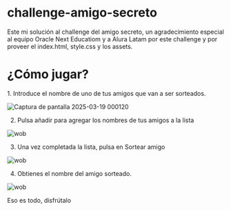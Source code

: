 # challenge-amigo-secreto
Este mi solución al challenge del amigo secreto, un agradecimiento especial al equipo Oracle Next Educatiom y a Alura Latam por este challenge y por proveer el index.html, style.css y los assets.

<h1>¿Cómo jugar?</h1>
1. Introduce el nombre de uno de tus amigos que van a ser sorteados.

![Captura de pantalla 2025-03-19 000120](https://github.com/user-attachments/assets/fa07273f-064a-473c-9e23-5e203666c0da)

2. Pulsa añadir para agregar los nombres de tus amigos a la lista

![wob](https://github.com/user-attachments/assets/0d039fb0-4178-4b59-9c0a-e991b4dbe783)

3. Una vez completada la lista, pulsa en Sortear amigo

![wob](https://github.com/user-attachments/assets/c340a77a-3398-4a70-8d4b-0bb737500ac1)

4. Obtienes el nombre del amigo sorteado.

![wob](https://github.com/user-attachments/assets/325edddd-d5c6-4b96-9ae5-bc6ffe6ccaae)

Eso es todo, disfrútalo
